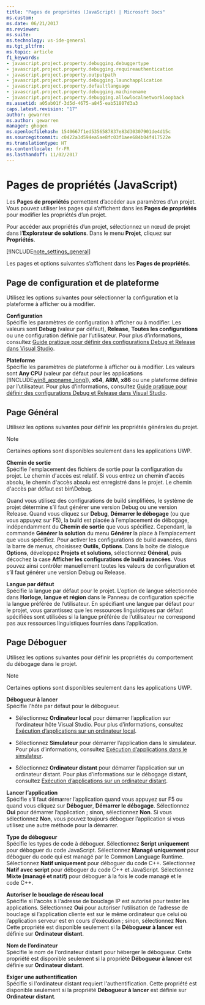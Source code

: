 ```yaml
---
title: "Pages de propriétés (JavaScript) | Microsoft Docs"
ms.custom: 
ms.date: 06/21/2017
ms.reviewer: 
ms.suite: 
ms.technology: vs-ide-general
ms.tgt_pltfrm: 
ms.topic: article
f1_keywords:
- javascript.project.property.debugging.debuggertype
- javascript.project.property.debugging.requireauthentication
- javascript.project.property.outputpath
- javascript.project.property.debugging.launchapplication
- javascript.project.property.defaultlanguage
- javascript.project.property.debugging.machinename
- javascript.project.property.debugging.allowlocalnetworkloopback
ms.assetid: a05ab01f-3d5d-4675-a845-eab51807d3a3
caps.latest.revision: "17"
author: gewarren
ms.author: gewarren
manager: ghogen
ms.openlocfilehash: 1540667f1ed5356587837e83d30307901de4d15c
ms.sourcegitcommit: c0422a3d594ea5ae8fc03f1aee684b04f417522e
ms.translationtype: HT
ms.contentlocale: fr-FR
ms.lasthandoff: 11/02/2017
---
```

# <a name="property-pages-javascript"></a>Pages de propriétés (JavaScript)
Les **Pages de propriétés** permettent d’accéder aux paramètres d’un projet. Vous pouvez utiliser les pages qui s’affichent dans les **Pages de propriétés** pour modifier les propriétés d’un projet.  

Pour accéder aux propriétés d’un projet, sélectionnez un nœud de projet dans l’**Explorateur de solutions**. Dans le menu **Projet**, cliquez sur **Propriétés**.  

[!INCLUDE[note_settings_general](../../data-tools/includes/note_settings_general_md.md)]  

Les pages et options suivantes s’affichent dans les **Pages de propriétés**.  

## <a name="configuration-and-platform-page"></a>Page de configuration et de plateforme  
 Utilisez les options suivantes pour sélectionner la configuration et la plateforme à afficher ou à modifier.  

 **Configuration**  
 Spécifie les paramètres de configuration à afficher ou à modifier. Les valeurs sont **Debug** (valeur par défaut), **Release**, **Toutes les configurations** ou une configuration définie par l’utilisateur. Pour plus d’informations, consultez [Guide pratique pour définir des configurations Debug et Release dans Visual Studio](../../debugger/how-to-set-debug-and-release-configurations.md).  

 **Plateforme**  
 Spécifie les paramètres de plateforme à afficher ou à modifier. Les valeurs sont **Any CPU** (valeur par défaut pour les applications [!INCLUDE[win8_appname_long](../../debugger/includes/win8_appname_long_md.md)]), **x64**, **ARM**, **x86** ou une plateforme définie par l’utilisateur. Pour plus d’informations, consultez [Guide pratique pour définir des configurations Debug et Release dans Visual Studio](../../debugger/how-to-set-debug-and-release-configurations.md).  

## <a name="general-page"></a>Page Général  
 Utilisez les options suivantes pour définir les propriétés générales du projet.  

> [!NOTE]
>  Certaines options sont disponibles seulement dans les applications UWP.  

 **Chemin de sortie**  
 Spécifie l'emplacement des fichiers de sortie pour la configuration du projet. Le chemin d'accès est relatif. Si vous entrez un chemin d'accès absolu, le chemin d'accès absolu est enregistré dans le projet. Le chemin d'accès par défaut est bin\Debug.  

 Quand vous utilisez des configurations de build simplifiées, le système de projet détermine s’il faut générer une version Debug ou une version Release. Quand vous cliquez sur **Debug**, **Démarrer le débogage** (ou que vous appuyez sur F5), la build est placée à l’emplacement de débogage, indépendamment du **Chemin de sortie** que vous spécifiez. Cependant, la commande **Générer la solution** du menu **Générer** la place à l’emplacement que vous spécifiez. Pour activer les configurations de build avancées, dans la barre de menus, choisissez **Outils**, **Options**. Dans la boîte de dialogue **Options**, développez **Projets et solutions**, sélectionnez **Général**, puis décochez la case **Afficher les configurations de build avancées**. Vous pouvez ainsi contrôler manuellement toutes les valeurs de configuration et s’il faut générer une version Debug ou Release.  

 **Langue par défaut**  
 Spécifie la langue par défaut pour le projet. L’option de langue sélectionnée dans **Horloge, langue et région** dans le Panneau de configuration spécifie la langue préférée de l’utilisateur. En spécifiant une langue par défaut pour le projet, vous garantissez que les ressources linguistiques par défaut spécifiées sont utilisées si la langue préférée de l’utilisateur ne correspond pas aux ressources linguistiques fournies dans l’application.  

## <a name="debug-page"></a>Page Déboguer  
 Utilisez les options suivantes pour définir les propriétés du comportement du débogage dans le projet.  

> [!NOTE]
>  Certaines options sont disponibles seulement dans les applications UWP.  

 **Débogueur à lancer**  
 Spécifie l'hôte par défaut pour le débogueur.  

-   Sélectionnez **Ordinateur local** pour démarrer l’application sur l’ordinateur hôte Visual Studio. Pour plus d’informations, consultez [Exécution d’applications sur un ordinateur local](http://go.microsoft.com/fwlink/?LinkId=234912).  

-   Sélectionnez **Simulateur** pour démarrer l’application dans le simulateur. Pour plus d’informations, consultez [Exécution d’applications dans le simulateur](http://go.microsoft.com/fwlink/?LinkId=234913).  

-   Sélectionnez **Ordinateur distant** pour démarrer l’application sur un ordinateur distant. Pour plus d’informations sur le débogage distant, consultez [Exécution d’applications sur un ordinateur distant](http://go.microsoft.com/fwlink/?LinkId=234914).  

**Lancer l’application**  
Spécifie s’il faut démarrer l’application quand vous appuyez sur F5 ou quand vous cliquez sur **Déboguer**, **Démarrer le débogage**. Sélectionnez **Oui** pour démarrer l’application ; sinon, sélectionnez **Non**. Si vous sélectionnez **Non**, vous pouvez toujours déboguer l’application si vous utilisez une autre méthode pour la démarrer.  

**Type de débogueur**  
Spécifie les types de code à déboguer. Sélectionnez **Script uniquement** pour déboguer du code JavaScript. Sélectionnez **Managé uniquement** pour déboguer du code qui est managé par le Common Language Runtime. Sélectionnez **Natif uniquement** pour déboguer du code C++. Sélectionnez **Natif avec script** pour déboguer du code C++ et JavaScript. Sélectionnez **Mixte (managé et natif)** pour déboguer à la fois le code managé et le code C++.  

**Autoriser le bouclage de réseau local**  
Spécifie si l'accès à l'adresse de bouclage IP est autorisé pour tester les applications. Sélectionnez **Oui** pour autoriser l’utilisation de l’adresse de bouclage si l’application cliente est sur le même ordinateur que celui où l’application serveur est en cours d’exécution ; sinon, sélectionnez **Non**. Cette propriété est disponible seulement si la **Débogueur à lancer** est définie sur **Ordinateur distant**.  

**Nom de l’ordinateur**  
Spécifie le nom de l'ordinateur distant pour héberger le débogueur. Cette propriété est disponible seulement si la propriété **Débogueur à lancer** est définie sur **Ordinateur distant**.  

**Exiger une authentification**  
Spécifie si l'ordinateur distant requiert l'authentification. Cette propriété est disponible seulement si la propriété **Débogueur à lancer** est définie sur **Ordinateur distant**.
